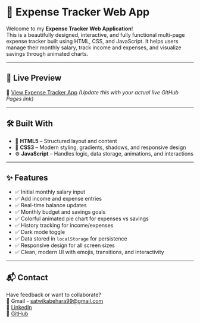 # 💸 Expense Tracker Web App

Welcome to my **Expense Tracker Web Application**!  
This is a beautifully designed, interactive, and fully functional multi-page expense tracker built using HTML, CSS, and JavaScript. It helps users manage their monthly salary, track income and expenses, and visualize savings through animated charts.

---

## 🚀 Live Preview

🔗 [View Expense Tracker App](https://satwikabehara99.github.io/expense-tracker-website/) *(Update this with your actual live GitHub Pages link)*

---

## 🛠️ Built With

- 🧱 **HTML5** – Structured layout and content  
- 🎨 **CSS3** – Modern styling, gradients, shadows, and responsive design  
- ⚙️ **JavaScript** – Handles logic, data storage, animations, and interactions  

---

## ✨ Features

- ✅ Initial monthly salary input  
- ✅ Add income and expense entries  
- ✅ Real-time balance updates  
- ✅ Monthly budget and savings goals  
- ✅ Colorful animated pie chart for expenses vs savings  
- ✅ History tracking for income/expenses  
- ✅ Dark mode toggle  
- ✅ Data stored in `localStorage` for persistence  
- ✅ Responsive design for all screen sizes  
- ✅ Clean, modern UI with emojis, transitions, and interactivity  


---

## 📬 Contact

Have feedback or want to collaborate?  
📧 Gmail - satwikabehara99@gmail.com  
🔗 [LinkedIn](https://www.linkedin.com/in/satwika-behara-457578353/)  
🐙 [GitHub](https://github.com/SatwikaBehara99)



